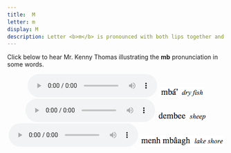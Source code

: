 ```yaml
---
title:  M
letter: m
display: M
description: Letter <b>m</b> is pronounced with both lips together and air flowing through the nose, much as in English. However, in Tanacross the pronunciation may vary between <b>m</b>, <b>mb</b>, and <b>b</b>, all of which are pronounced with both lips together. There is quite a bit of variation between speakers, so these examples should be taken as representative only. In Tanacross,  <b>m</b>  occurs only  at the start of a syllable, never at the end.	
---
```




Click below to hear Mr. Kenny Thomas illustrating the <b>mb</b> pronunciation in some words. 


<center>
<audio controls src="/assets/audio/ma1q_kt.mp3" type="audio/mpeg">Your browser does not support the audio element.</audio>
<img src="/assets/gif/maq_gloss.gif" border="0">
</center>

<center>
<audio controls src="/assets/audio/demee_kt.mp3" type="audio/mpeg">Your browser does not support the audio element.</audio>
<img src="/assets/gif/demee_gloss.gif" border="0">
</center>

<center>
<audio controls src="/assets/audio/menh_maagh_kt.mp3" type="audio/mpeg">Your browser does not support the audio element.</audio>
<img src="/assets/gif/menh_ma3agh.gif" border="0">
</center>
